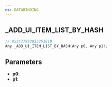 ```yaml
---
ns: DATABINDING
---
```

## _ADD_UI_ITEM_LIST_BY_HASH

```c
// 0x3C7799283325181B
Any _ADD_UI_ITEM_LIST_BY_HASH(Any p0, Any p1);
```

## Parameters
* **p0**:
* **p1**:
